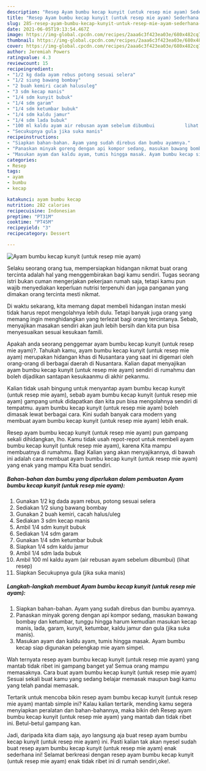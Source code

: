 ```yaml
---
description: "Resep Ayam bumbu kecap kunyit (untuk resep mie ayam) Sederhana Untuk Jualan"
title: "Resep Ayam bumbu kecap kunyit (untuk resep mie ayam) Sederhana Untuk Jualan"
slug: 285-resep-ayam-bumbu-kecap-kunyit-untuk-resep-mie-ayam-sederhana-untuk-jualan
date: 2021-06-05T19:13:54.467Z
image: https://img-global.cpcdn.com/recipes/2aaa6c3f423ea03e/680x482cq70/ayam-bumbu-kecap-kunyit-untuk-resep-mie-ayam-foto-resep-utama.jpg
thumbnail: https://img-global.cpcdn.com/recipes/2aaa6c3f423ea03e/680x482cq70/ayam-bumbu-kecap-kunyit-untuk-resep-mie-ayam-foto-resep-utama.jpg
cover: https://img-global.cpcdn.com/recipes/2aaa6c3f423ea03e/680x482cq70/ayam-bumbu-kecap-kunyit-untuk-resep-mie-ayam-foto-resep-utama.jpg
author: Jeremiah Powers
ratingvalue: 4.3
reviewcount: 15
recipeingredient:
- "1/2 kg dada ayam rebus potong sesuai selera"
- "1/2 siung bawang bombay"
- "2 buah kemiri cacah halusuleg"
- "3 sdm kecap manis"
- "1/4 sdm kunyit bubuk"
- "1/4 sdm garam"
- "1/4 sdm ketumbar bubuk"
- "1/4 sdm kaldu jamur"
- "1/4 sdm lada bubuk"
- "100 ml kaldu ayam air rebusan ayam sebelum dibumbui           lihat resep"
- "Secukupnya gula jika suka manis"
recipeinstructions:
- "Siapkan bahan-bahan. Ayam yang sudah direbus dan bumbu ayamnya."
- "Panaskan minyak goreng dengan api kompor sedang, masukan bawang bombay dan ketumbar, tunggu hingga harum kemudian masukan kecap manis, lada, garam, kunyit, ketumbar, kaldu jamur dan gula (jika suka manis)."
- "Masukan ayam dan kaldu ayam, tumis hingga masak. Ayam bumbu kecap siap digunakan pelengkap mie ayam simpel."
categories:
- Resep
tags:
- ayam
- bumbu
- kecap

katakunci: ayam bumbu kecap 
nutrition: 282 calories
recipecuisine: Indonesian
preptime: "PT31M"
cooktime: "PT45M"
recipeyield: "3"
recipecategory: Dessert

---
```



![Ayam bumbu kecap kunyit (untuk resep mie ayam)](https://img-global.cpcdn.com/recipes/2aaa6c3f423ea03e/680x482cq70/ayam-bumbu-kecap-kunyit-untuk-resep-mie-ayam-foto-resep-utama.jpg)

Selaku seorang orang tua, mempersiapkan hidangan nikmat buat orang tercinta adalah hal yang menggembirakan bagi kamu sendiri. Tugas seorang istri bukan cuman mengerjakan pekerjaan rumah saja, tetapi kamu pun wajib menyediakan keperluan nutrisi terpenuhi dan juga panganan yang dimakan orang tercinta mesti nikmat.

Di waktu  sekarang, kita memang dapat membeli hidangan instan meski tidak harus repot mengolahnya lebih dulu. Tetapi banyak juga orang yang memang ingin menghidangkan yang terlezat bagi orang tercintanya. Sebab, menyajikan masakan sendiri akan jauh lebih bersih dan kita pun bisa menyesuaikan sesuai kesukaan famili. 



Apakah anda seorang penggemar ayam bumbu kecap kunyit (untuk resep mie ayam)?. Tahukah kamu, ayam bumbu kecap kunyit (untuk resep mie ayam) merupakan hidangan khas di Nusantara yang saat ini digemari oleh orang-orang di berbagai daerah di Nusantara. Kalian dapat menyajikan ayam bumbu kecap kunyit (untuk resep mie ayam) sendiri di rumahmu dan boleh dijadikan santapan kesukaanmu di akhir pekanmu.

Kalian tidak usah bingung untuk menyantap ayam bumbu kecap kunyit (untuk resep mie ayam), sebab ayam bumbu kecap kunyit (untuk resep mie ayam) gampang untuk didapatkan dan kita pun bisa mengolahnya sendiri di tempatmu. ayam bumbu kecap kunyit (untuk resep mie ayam) boleh dimasak lewat berbagai cara. Kini sudah banyak cara modern yang membuat ayam bumbu kecap kunyit (untuk resep mie ayam) lebih enak.

Resep ayam bumbu kecap kunyit (untuk resep mie ayam) pun gampang sekali dihidangkan, lho. Kamu tidak usah repot-repot untuk membeli ayam bumbu kecap kunyit (untuk resep mie ayam), karena Kita mampu membuatnya di rumahmu. Bagi Kalian yang akan menyajikannya, di bawah ini adalah cara membuat ayam bumbu kecap kunyit (untuk resep mie ayam) yang enak yang mampu Kita buat sendiri.

<!--inarticleads1-->

##### Bahan-bahan dan bumbu yang diperlukan dalam pembuatan Ayam bumbu kecap kunyit (untuk resep mie ayam):

1. Gunakan 1/2 kg dada ayam rebus, potong sesuai selera
1. Sediakan 1/2 siung bawang bombay
1. Gunakan 2 buah kemiri, cacah halus/uleg
1. Sediakan 3 sdm kecap manis
1. Ambil 1/4 sdm kunyit bubuk
1. Sediakan 1/4 sdm garam
1. Gunakan 1/4 sdm ketumbar bubuk
1. Siapkan 1/4 sdm kaldu jamur
1. Ambil 1/4 sdm lada bubuk
1. Ambil 100 ml kaldu ayam (air rebusan ayam sebelum dibumbui)           (lihat resep)
1. Siapkan Secukupnya gula (jika suka manis)




<!--inarticleads2-->

##### Langkah-langkah membuat Ayam bumbu kecap kunyit (untuk resep mie ayam):

1. Siapkan bahan-bahan. Ayam yang sudah direbus dan bumbu ayamnya.
1. Panaskan minyak goreng dengan api kompor sedang, masukan bawang bombay dan ketumbar, tunggu hingga harum kemudian masukan kecap manis, lada, garam, kunyit, ketumbar, kaldu jamur dan gula (jika suka manis).
1. Masukan ayam dan kaldu ayam, tumis hingga masak. Ayam bumbu kecap siap digunakan pelengkap mie ayam simpel.




Wah ternyata resep ayam bumbu kecap kunyit (untuk resep mie ayam) yang mantab tidak ribet ini gampang banget ya! Semua orang mampu memasaknya. Cara buat ayam bumbu kecap kunyit (untuk resep mie ayam) Sesuai sekali buat kamu yang sedang belajar memasak maupun bagi kamu yang telah pandai memasak.

Tertarik untuk mencoba bikin resep ayam bumbu kecap kunyit (untuk resep mie ayam) mantab simple ini? Kalau kalian tertarik, mending kamu segera menyiapkan peralatan dan bahan-bahannya, maka bikin deh Resep ayam bumbu kecap kunyit (untuk resep mie ayam) yang mantab dan tidak ribet ini. Betul-betul gampang kan. 

Jadi, daripada kita diam saja, ayo langsung aja buat resep ayam bumbu kecap kunyit (untuk resep mie ayam) ini. Pasti kalian tak akan nyesel sudah buat resep ayam bumbu kecap kunyit (untuk resep mie ayam) enak sederhana ini! Selamat berkreasi dengan resep ayam bumbu kecap kunyit (untuk resep mie ayam) enak tidak ribet ini di rumah sendiri,oke!.

